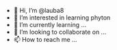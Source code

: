 - 👋 Hi, I’m @lauba8
- 👀 I’m interested in learning phyton
- 🌱 I’m currently learning ...
- 💞️ I’m looking to collaborate on ...
- 📫 How to reach me ...

<!---
lauba8/lauba8 is a ✨ special ✨ repository because its `README.md` (this file) appears on your GitHub profile.
You can click the Preview link to take a look at your changes.
--->

